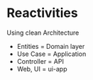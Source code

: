 # Reactivities

Using clean Architecture

- Entities = Domain layer
- Use Case = Application
- Controller = API
- Web, UI = ui-app
